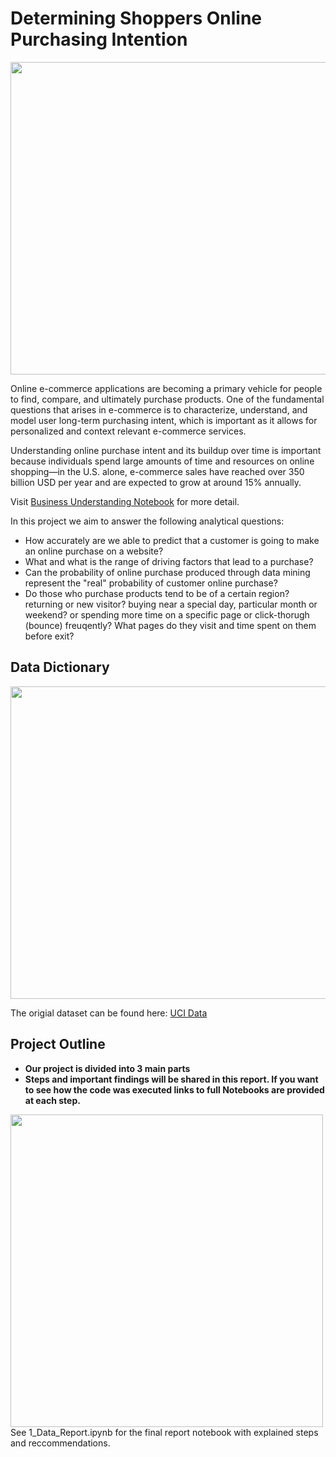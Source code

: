 # Determining Shoppers Online Purchasing Intention

<img align="center" width="600" height="500" src="https://nmgprod.s3.amazonaws.com/media/files/7c/58/7c58ed58f9ed85184957c34b7124e0b0/cover_image.jpg.640x360_q85_crop.jpg">

Online e-commerce applications are becoming a primary vehicle for people to find, compare, and ultimately purchase products. One of the fundamental questions that arises in e-commerce is to characterize, understand, and model user long-term purchasing intent, which is important as it allows for personalized and context relevant e-commerce services.

Understanding online purchase intent and its buildup over time is important because individuals spend large amounts of time and resources on online shopping—in the U.S. alone, e-commerce sales have reached over 350 billion USD per year and are expected to grow at around 15% annually.

Visit [Business Understanding Notebook](https://github.com/erikhren/Determining-Shoppers-Online-Purchasing-Intent/blob/master/business_understanding.ipynb) for more detail. 

In this project we aim to answer the following analytical questions:
- How accurately are we able to predict that a customer is going to make an online purchase on a website?
- What and what is the range of driving factors that lead to a purchase? 
- Can the probability of online purchase produced through data mining represent the "real" probability of customer online purchase?
- Do those who purchase products tend to be of a certain region? returning or new visitor? buying near a special day, particular month or weekend? or spending more time on a specific page or click-thorugh (bounce) freuqently? What pages do they visit and time spent on them before exit?

## Data Dictionary 
<img align="center" width="600" height="500" src="https://github.com/erikhren/Determining-Shoppers-Online-Purchasing-Intent/blob/master/data_dictionary.jpg">


The origial dataset can be found here: [UCI Data](http://archive.ics.uci.edu/ml/datasets/Online+Shoppers+Purchasing+Intention+Dataset)

## Project Outline
- **Our project is divided into 3 main parts**
- **Steps and important findings will be shared in this report. If you want to see how the code was executed links to full Notebooks are provided at each step.**

<img align="left" width="500" height="500" src="https://github.com/erikhren/Determining-Shoppers-Online-Purchasing-Intent/blob/master/Data_Process_Diagram.jpeg">
<br>
See 1_Data_Report.ipynb for the final report notebook with explained steps and reccommendations.
